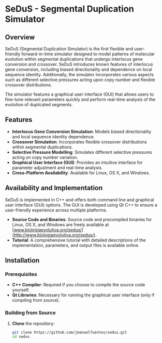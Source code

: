 # SeDuS - Segmental Duplication Simulator

## Overview

SeDuS (Segmental Duplication Simulator) is the first flexible and user-friendly forward-in-time simulator designed to model patterns of molecular evolution within segmental duplications that undergo interlocus gene conversion and crossover. SeDuS introduces known features of interlocus gene conversion, including biased directionality and dependence on local sequence identity. Additionally, the simulator incorporates various aspects such as different selective pressures acting upon copy number and flexible crossover distributions.

The simulator features a graphical user interface (GUI) that allows users to fine-tune relevant parameters quickly and perform real-time analysis of the evolution of duplicated segments.

## Features

- **Interlocus Gene Conversion Simulation**: Models biased directionality and local sequence identity dependence.
- **Crossover Simulation**: Incorporates flexible crossover distributions within segmental duplications.
- **Selective Pressure Modelling**: Simulates different selective pressures acting on copy number variation.
- **Graphical User Interface (GUI)**: Provides an intuitive interface for parameter adjustment and real-time analysis.
- **Cross-Platform Availability**: Available for Linux, OS X, and Windows.

## Availability and Implementation

SeDuS is implemented in C++ and offers both command line and graphical user interface (GUI) options. The GUI is developed using Qt C++ to ensure a user-friendly experience across multiple platforms.

- **Source Code and Binaries**: Source code and precompiled binaries for Linux, OS X, and Windows are freely available at [www.biologiaevolutiva.org/sedus/](http://www.biologiaevolutiva.org/sedus/).
- **Tutorial**: A comprehensive tutorial with detailed descriptions of the implementation, parameters, and output files is available online.

## Installation

### Prerequisites

- **C++ Compiler**: Required if you choose to compile the source code yourself.
- **Qt Libraries**: Necessary for running the graphical user interface (only if compiling from source).
  
### Building from Source

1. **Clone** the repository:
   ```bash
   git clone https://github.com/jmanuelfuentes/sedus.git
   cd sedus
